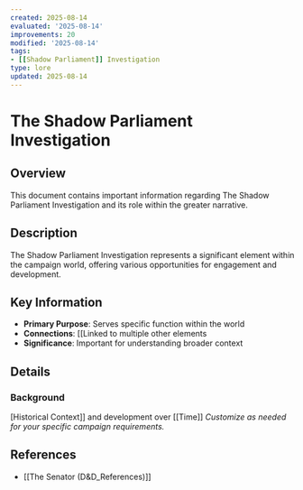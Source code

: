 ```yaml
---
created: 2025-08-14
evaluated: '2025-08-14'
improvements: 20
modified: '2025-08-14'
tags:
- [[Shadow Parliament]] Investigation
type: lore
updated: 2025-08-14
---
```


# The Shadow Parliament Investigation

## Overview
This document contains important information regarding The Shadow Parliament Investigation and its role within the greater narrative.

## Description
The Shadow Parliament Investigation represents a significant element within the campaign world, offering various opportunities for engagement and development.

## Key Information
- **Primary Purpose**: Serves specific function within the world
- **Connections**: [[Linked to multiple other elements
- **Significance**: Important for understanding broader context

## Details
### Background
[Historical Context]] and development over [[Time]]
*Customize as needed for your specific campaign requirements.*

## References

- [[The Senator (D&D_References)]]
